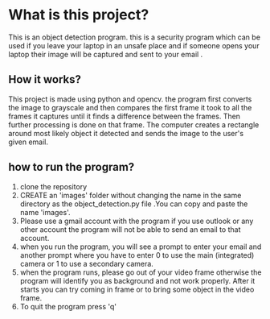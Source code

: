 # What is this project?
This is an object detection program. this is a security program 
which can be used if you leave your laptop in an unsafe place and if someone
opens your laptop their image will be captured and sent to your email
.


## How it works?
This project is made using python and opencv. the program 
first converts the image to grayscale and then compares the first frame it took
to all the frames it captures until it finds a difference between the frames.
Then further processing is done on that frame. The computer
creates a rectangle around most likely object it detected and sends 
the image to the user's given email.


## how to run the program?
1) clone the repository
2) CREATE an 'images' folder without changing the name in the 
 same directory as the object_detection.py file .You can copy and paste the name 'images'.
3) Please use a gmail account with the program if you use outlook or any other
account the program will not be able to send an email to  that account.
4) when you run the program, you will see a prompt to enter 
your email and another prompt where you have to enter 0
to use the main (integrated) camera or 1 to use a secondary camera.
5) when the program runs, please go out of your video frame
otherwise the program will identify you as background and not work properly. After it starts 
you can try coming in frame or to bring some object in the video frame.
6) To quit the program press 'q'
